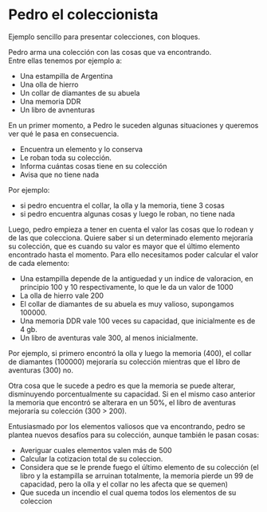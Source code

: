 # Pedro el coleccionista

Ejemplo sencillo para presentar colecciones, con bloques.

Pedro arma una colección con las cosas que va encontrando.  
Entre ellas tenemos por ejemplo a:
* Una estampilla de Argentina 
* Una olla de hierro 
* Un collar de diamantes de su abuela
* Una memoria DDR 
* Un libro de avnenturas

En un primer momento, a Pedro le suceden algunas situaciones y queremos ver qué le pasa en consecuencia.
* Encuentra un elemento y lo conserva
* Le roban toda su colección.
* Informa cuántas cosas tiene en su colección
* Avisa que no tiene nada

Por ejemplo:
* si pedro encuentra el collar, la olla y la memoria, tiene 3 cosas
* si pedro encuentra algunas cosas y luego le roban, no tiene nada

Luego, pedro empieza a tener en cuenta el valor las cosas que lo rodean y de las que colecciona. Quiere saber si un determinado elemento mejoraría su colección, que es cuando su valor es mayor que el último elemento encontrado hasta el momento.
Para ello necesitamos poder calcular el valor de cada elemento:
* Una estampilla depende de la antiguedad y un indice de valoracion, en principio 100 y 10 respectivamente, lo que le da un valor de 1000
* La olla de hierro vale 200
* El collar de diamantes de su abuela es muy valioso, supongamos 100000.
* Una memoria DDR vale 100 veces su capacidad, que inicialmente es de 4 gb.
* Un libro de aventuras vale 300, al menos inicialmente.

Por ejemplo, si primero encontró la olla y luego la memoria (400), el collar de diamantes (100000) mejoraría su colección mientras que el libro de aventuras (300) no.

Otra cosa que le sucede a pedro es que la memoria se puede alterar, disminuyendo porcentualmente su capacidad.
Si en el mismo caso anterior la memoria que encontró se alterara en un 50%, el libro de aventuras mejoraría su colección (300 > 200). 

Entusiasmado por los elementos valiosos que va encontrando, pedro se plantea nuevos desafíos para su colección, aunque también le pasan cosas:

* Averiguar cuales elementos valen más de 500
* Calcular la cotizacion total de su coleccion.
* Considera que se le prende fuego el último elemento de su colección (el libro y la estampilla se arruinan totalmente, la memoria pierde un 99 de capacidad, pero la olla y el collar no les afecta que se quemen)
* Que suceda un incendio el cual quema todos los elementos de su coleccion 
